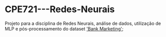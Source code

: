 # CPE721---Redes-Neurais
Projeto para a disciplina de Redes Neurais, análise de dados, utilização de MLP e pós-processamento do dataset ['Bank Marketing'](https://archive.ics.uci.edu/ml/datasets/Bank+Marketing); 

